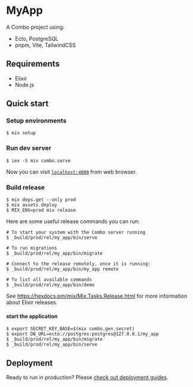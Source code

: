 # MyApp

A Combo project using:

- Ecto, PostgreSQL
- pnpm, Vite, TailwindCSS

## Requirements

- Elixir
- Node.js

## Quick start

### Setup environments

```
$ mix setup
```

### Run dev server

```
$ iex -S mix combo.serve
```

Now you can visit [`localhost:4000`](http://localhost:4000) from web browser.

### Build release

```
$ mix deps.get --only prod
$ mix assets.deploy
$ MIX_ENV=prod mix release
```

Here are some useful release commands you can run:

```
# To start your system with the Combo server running
$ _build/prod/rel/my_app/bin/serve

# To run migrations
$ _build/prod/rel/my_app/bin/migrate

# Connect to the release remotely, once it is running:
$ _build/prod/rel/my_app/bin/my_app remote

# To list all available commands
$ _build/prod/rel/my_app/bin/demo
```

See https://hexdocs.pm/mix/Mix.Tasks.Release.html for more information about Elixir releases.

#### start the application

```
$ export SECRET_KEY_BASE=$(mix combo.gen.secret)
$ export DB_URL=ecto://postgres:postgres@127.0.0.1/my_app
$ _build/prod/rel/my_app/bin/migrate
$ _build/prod/rel/my_app/bin/serve
```

## Deployment

Ready to run in production? Please [check out deployment guides](https://hexdocs.pm/combo/deployment.html).
